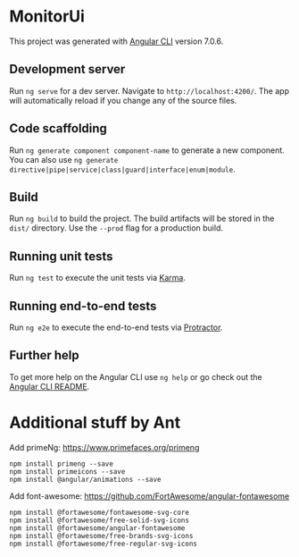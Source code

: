 # MonitorUi

This project was generated with [Angular CLI](https://github.com/angular/angular-cli) version 7.0.6.

## Development server

Run `ng serve` for a dev server. Navigate to `http://localhost:4200/`. The app will automatically reload if you change any of the source files.

## Code scaffolding

Run `ng generate component component-name` to generate a new component. You can also use `ng generate directive|pipe|service|class|guard|interface|enum|module`.

## Build

Run `ng build` to build the project. The build artifacts will be stored in the `dist/` directory. Use the `--prod` flag for a production build.

## Running unit tests

Run `ng test` to execute the unit tests via [Karma](https://karma-runner.github.io).

## Running end-to-end tests

Run `ng e2e` to execute the end-to-end tests via [Protractor](http://www.protractortest.org/).

## Further help

To get more help on the Angular CLI use `ng help` or go check out the [Angular CLI README](https://github.com/angular/angular-cli/blob/master/README.md).

# Additional stuff by Ant

Add primeNg: https://www.primefaces.org/primeng

    npm install primeng --save
    npm install primeicons --save
    npm install @angular/animations --save

Add font-awesome: https://github.com/FortAwesome/angular-fontawesome

    npm install @fortawesome/fontawesome-svg-core
    npm install @fortawesome/free-solid-svg-icons
    npm install @fortawesome/angular-fontawesome
    npm install @fortawesome/free-brands-svg-icons
    npm install @fortawesome/free-regular-svg-icons
